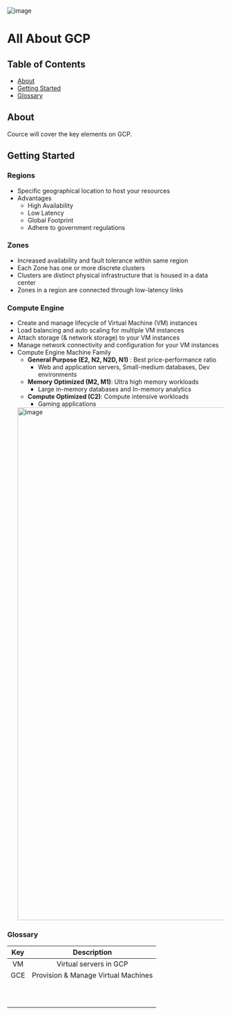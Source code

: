 ![image](https://github.com/inbox-pj/all-about-gcp/assets/53929164/621ad40c-0db2-4a62-bf88-b88fc711e16e)

# All About GCP

## Table of Contents
- [About](#about)
- [Getting Started](./overview/overview.md#overview)
- [Glossary](#glossary)


## About
Cource will cover the key elements on GCP.


## Getting Started
### Regions
  - Specific geographical location to host your resources
  - Advantages
    - High Availability
    -   Low Latency
    -   Global Footprint
    -   Adhere to government regulations
### Zones
  - Increased availability and fault tolerance within same region
  - Each Zone has one or more discrete clusters
  - Clusters are distinct physical infrastructure that is housed in a data center
  - Zones in a region are connected through low-latency links
### Compute Engine
  - Create and manage lifecycle of Virtual Machine (VM) instances
  - Load balancing and auto scaling for multiple VM instances
  - Attach storage (& network storage) to your VM instances
  - Manage network connectivity and configuration for your VM instances
  - Compute Engine Machine Family
    -  **General Purpose (E2, N2, N2D, N1)** : Best price-performance ratio
        - Web and application servers, Small-medium databases, Dev environments
    -  **Memory Optimized (M2, M1)**: Ultra high memory workloads
        -  Large in-memory databases and In-memory analytics
    -  **Compute Optimized (C2)**: Compute intensive workloads
        -  Gaming applications
    <img width="1184" alt="image" src="https://github.com/inbox-pj/all-about-gcp/assets/53929164/bb59cc1a-0702-40d0-b46f-540a60ec2a5e">






### Glossary

| Key | Description |
| :---: | :---: |
| VM  |  Virtual servers in GCP |
| GCE | Provision & Manage Virtual Machines |
|   |   | 
|   |   | 
|   |   | 
|   |   | 
|   |   | 
|   |   | 
|   |   | 
|   |   | 
|   |   | 
|   |   | 

